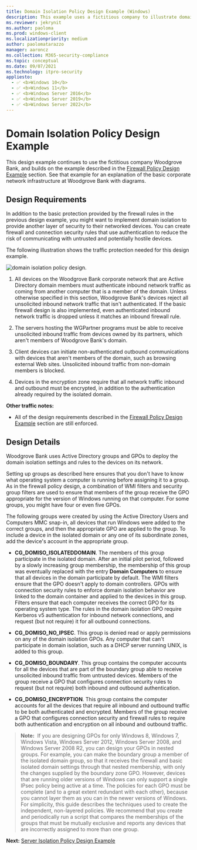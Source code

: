 ```yaml
---
title: Domain Isolation Policy Design Example (Windows)
description: This example uses a fictitious company to illustrate domain isolation policy design in Windows Defender Firewall with Advanced Security.
ms.reviewer: jekrynit
ms.author: paoloma
ms.prod: windows-client
ms.localizationpriority: medium
author: paolomatarazzo
manager: aaroncz
ms.collection: M365-security-compliance
ms.topic: conceptual
ms.date: 09/07/2021
ms.technology: itpro-security
appliesto: 
  - ✅ <b>Windows 10</b>
  - ✅ <b>Windows 11</b>
  - ✅ <b>Windows Server 2016</b>
  - ✅ <b>Windows Server 2019</b>
  - ✅ <b>Windows Server 2022</b>
---
```


# Domain Isolation Policy Design Example


This design example continues to use the fictitious company Woodgrove Bank, and builds on the example described in the [Firewall Policy Design Example](firewall-policy-design-example.md) section. See that example for an explanation of the basic corporate network infrastructure at Woodgrove Bank with diagrams.

## Design Requirements

In addition to the basic protection provided by the firewall rules in the previous design example, you might want to implement domain isolation to provide another layer of security to their networked devices. You can create firewall and connection security rules that use authentication to reduce the risk of communicating with untrusted and potentially hostile devices.

The following illustration shows the traffic protection needed for this design example.

![domain isolation policy design.](images/wfas-design2example1.gif)

1.  All devices on the Woodgrove Bank corporate network that are Active Directory domain members must authenticate inbound network traffic as coming from another computer that is a member of the domain. Unless otherwise specified in this section, Woodgrove Bank's devices reject all unsolicited inbound network traffic that isn't authenticated. If the basic firewall design is also implemented, even authenticated inbound network traffic is dropped unless it matches an inbound firewall rule.

2.  The servers hosting the WGPartner programs must be able to receive unsolicited inbound traffic from devices owned by its partners, which aren't members of Woodgrove Bank's domain.

3.  Client devices can initiate non-authenticated outbound communications with devices that aren't members of the domain, such as browsing external Web sites. Unsolicited inbound traffic from non-domain members is blocked.

4.  Devices in the encryption zone require that all network traffic inbound and outbound must be encrypted, in addition to the authentication already required by the isolated domain.

**Other traffic notes:**

-   All of the design requirements described in the [Firewall Policy Design Example](firewall-policy-design-example.md) section are still enforced.

## Design Details

Woodgrove Bank uses Active Directory groups and GPOs to deploy the domain isolation settings and rules to the devices on its network.

Setting up groups as described here ensures that you don't have to know what operating system a computer is running before assigning it to a group. As in the firewall policy design, a combination of WMI filters and security group filters are used to ensure that members of the group receive the GPO appropriate for the version of Windows running on that computer. For some groups, you might have four or even five GPOs.

The following groups were created by using the Active Directory Users and Computers MMC snap-in, all devices that run Windows were added to the correct groups, and then the appropriate GPO are applied to the group. To include a device in the isolated domain or any one of its subordinate zones, add the device's account in the appropriate group.

-   **CG\_DOMISO\_ISOLATEDDOMAIN**. The members of this group participate in the isolated domain. After an initial pilot period, followed by a slowly increasing group membership, the membership of this group was eventually replaced with the entry **Domain Computers** to ensure that all devices in the domain participate by default. The WMI filters ensure that the GPO doesn't apply to domain controllers. GPOs with connection security rules to enforce domain isolation behavior are linked to the domain container and applied to the devices in this group. Filters ensure that each computer receives the correct GPO for its operating system type. The rules in the domain isolation GPO require Kerberos v5 authentication for inbound network connections, and request (but not require) it for all outbound connections.

-   **CG\_DOMISO\_NO\_IPSEC**. This group is denied read or apply permissions on any of the domain isolation GPOs. Any computer that can't participate in domain isolation, such as a DHCP server running UNIX, is added to this group.

-   **CG\_DOMISO\_BOUNDARY**. This group contains the computer accounts for all the devices that are part of the boundary group able to receive unsolicited inbound traffic from untrusted devices. Members of the group receive a GPO that configures connection security rules to request (but not require) both inbound and outbound authentication.

-   **CG\_DOMISO\_ENCRYPTION**. This group contains the computer accounts for all the devices that require all inbound and outbound traffic to be both authenticated and encrypted. Members of the group receive a GPO that configures connection security and firewall rules to require both authentication and encryption on all inbound and outbound traffic.

>**Note:**  If you are designing GPOs for only Windows 8, Windows 7, Windows Vista, Windows Server 2012, Windows Server 2008, and Windows Server 2008 R2, you can design your GPOs in nested groups. For example, you can make the boundary group a member of the isolated domain group, so that it receives the firewall and basic isolated domain settings through that nested membership, with only the changes supplied by the boundary zone GPO. However, devices that are running older versions of Windows can only support a single IPsec policy being active at a time. The policies for each GPO must be complete (and to a great extent redundant with each other), because you cannot layer them as you can in the newer versions of Windows. For simplicity, this guide describes the techniques used to create the independent, non-layered policies. We recommend that you create and periodically run a script that compares the memberships of the groups that must be mutually exclusive and reports any devices that are incorrectly assigned to more than one group.

**Next:** [Server Isolation Policy Design Example](server-isolation-policy-design-example.md)
